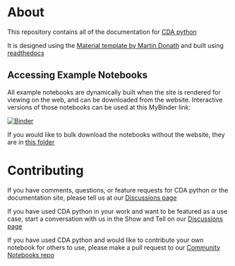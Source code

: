 # About

This repository contains all of the documentation for [CDA python](https://github.com/CancerDataAggregator/cda-python)

It is designed using the [Material template by Martin Donath](https://squidfunk.github.io/mkdocs-material/) and built using [readthedocs](https://readthedocs.org/)

## Accessing Example Notebooks

All example notebooks are dynamically built when the site is rendered for viewing on the web, and can be downloaded from the website.
Interactive versions of those notebooks can be used at this MyBinder link:

[![Binder](https://mybinder.org/badge_logo.svg)](https://mybinder.org/v2/gh/CancerDataAggregator/readthedocs/HEAD?labpath=docs%2FExamples%2FWelcome.ipynb)

If you would like to bulk download the notebooks without the website, they are in [this folder](https://github.com/CancerDataAggregator/readthedocs/tree/main/docs/Examples)

# Contributing

If you have comments, questions, or feature requests for CDA python or the documentation site, please tell us at our [Discussions page](https://github.com/CancerDataAggregator/readthedocs/discussions)

If you have used CDA python in your work and want to be featured as a use case, start a conversation with us in the Show and Tell on our [Discussions page](https://github.com/CancerDataAggregator/readthedocs/discussions/categories/show-and-tell)

If you have used CDA python and would like to contribute your own notebook for others to use, please make a pull request to our [Community Notebooks repo](https://github.com/CancerDataAggregator/Community-Notebooks)

